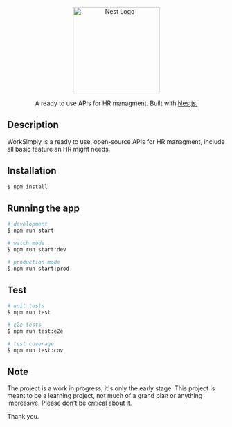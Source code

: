 <p align="center">
  <a href="http://nestjs.com/" target="blank"><img src="https://nestjs.com/img/logo-small.svg" width="200" alt="Nest Logo" /></a>
</p>

[circleci-image]: https://img.shields.io/circleci/build/github/nestjs/nest/master?token=abc123def456
[circleci-url]: https://circleci.com/gh/nestjs/nest

  <p align="center">A ready to use APIs for HR managment. Built with <a href="https://nestjs.com/" target="_blank">Nestjs.</a></p>
    <p align="center">

## Description

WorkSimply is a ready to use, open-source APIs for HR managment, include all basic feature an HR might needs.

## Installation

```bash
$ npm install
```

## Running the app

```bash
# development
$ npm run start

# watch mode
$ npm run start:dev

# production mode
$ npm run start:prod
```

## Test

```bash
# unit tests
$ npm run test

# e2e tests
$ npm run test:e2e

# test coverage
$ npm run test:cov
```
## Note

The project is a work in progress, it's only the early stage. This project is meant to be a learning project, not much of a grand plan or anything impressive. Please don't be critical about it. 

Thank you.